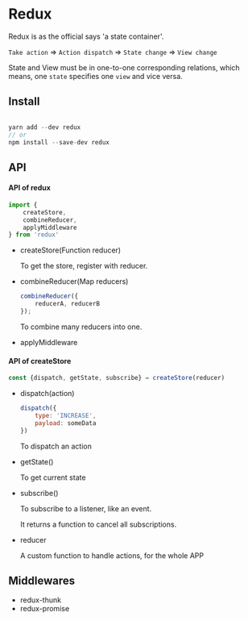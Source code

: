 Redux
=====
Redux is as the official says 'a state container'.

`Take action` => `Action dispatch` => `State change` => `View change`

State and View must be in one-to-one corresponding relations, which means, one `state` specifies one `view` and vice versa.

Install
-------

```js

yarn add --dev redux
// or
npm install --save-dev redux

```

API
---

#### API of redux

```js
import {
    createStore,
    combineReducer,
    applyMiddleware
} from 'redux'
```

- createStore(Function reducer)
    
    To get the store, register with reducer.

- combineReducer(Map reducers)

    ```js
    combineReducer({
        reducerA, reducerB
    });
    ```

    To combine many reducers into one.

- applyMiddleware

#### API of createStore

```js
const {dispatch, getState, subscribe} = createStore(reducer)
```

- dispatch(action)

    ```js
    dispatch({
        type: 'INCREASE',
        payload: someData
    })
    ```

    To dispatch an action

- getState()

    To get current state

- subscribe()

    To subscribe to a listener, like an event.

    It returns a function to cancel all subscriptions.

- reducer

    A custom function to handle actions, for the whole APP

Middlewares
-----------

- redux-thunk
- redux-promise

